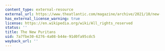 ```yaml
---
content_type: external-resource
external_url: https://www.theatlantic.com/magazine/archive/2021/10/new-puritans-mob-justice-canceled/619818/
has_external_license_warning: true
license: https://en.wikipedia.org/wiki/All_rights_reserved
status: ''
title: The New Puritans
uid: 7a7fbe30-6276-4a08-b44e-91d0fa95cdc5
wayback_url: ''
---
```

